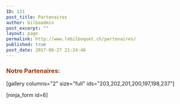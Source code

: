 ```yaml
---
ID: 131
post_title: Partenaires
author: bilboadmin
post_excerpt: ""
layout: page
permalink: http://www.lebilboquet.ch/partenaires/
published: true
post_date: 2017-06-27 21:24:46
---
```

<h3><span style="color: #993300;"><strong>Notre Partenaires:

</strong></span></h3>
[gallery columns="2" size="full" ids="203,202,201,200,197,198,237"]

[ninja_form id=6]